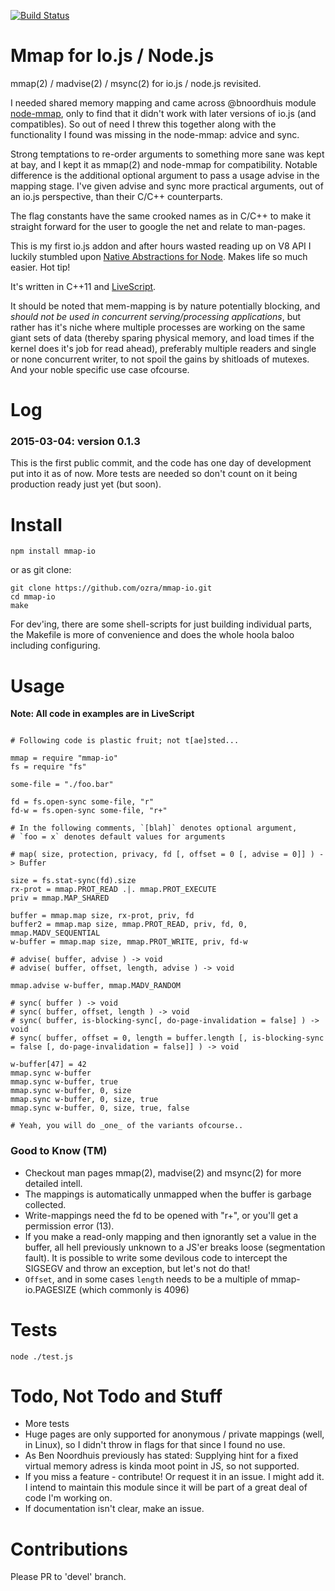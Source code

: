 [![Build Status](https://travis-ci.org/ozra/mmap-io.svg?branch=master)](https://travis-ci.org/ozra/mmap-io)

# Mmap for Io.js / Node.js
mmap(2) / madvise(2) / msync(2) for io.js / node.js revisited.

I needed shared memory mapping and came across @bnoordhuis module [node-mmap](https://github.com/bnoordhuis/node-mmap), only to find that it didn't work with later versions of io.js (and compatibles). So out of need I threw this together along with the functionality I found was missing in the node-mmap: advice and sync.

Strong temptations to re-order arguments to something more sane was kept at bay, and I kept it as mmap(2) and node-mmap for compatibility. Notable difference is the additional optional argument to pass a usage advise in the mapping stage. I've given advise and sync more practical arguments, out of an io.js perspective, than their C/C++ counterparts.

The flag constants have the same crooked names as in C/C++ to make it straight forward for the user to google the net and relate to man-pages.

This is my first io.js addon and after hours wasted reading up on V8 API I luckily stumbled upon [Native Abstractions for Node](https://github.com/rvagg/nan). Makes life so much easier. Hot tip!

It's written in C++11 and [LiveScript](https://github.com/gkz/LiveScript).

It should be noted that mem-mapping is by nature potentially blocking, and _should not be used in concurrent serving/processing applications_, but rather has it's niche where multiple processes are working on the same giant sets of data (thereby sparing physical memory, and load times if the kernel does it's job for read ahead), preferably multiple readers and single or none concurrent writer, to not spoil the gains by shitloads of mutexes. And your noble specific use case ofcourse.


# Log

### 2015-03-04: version 0.1.3
This is the first public commit, and the code has one day of development put into it as of now. More tests are needed so don't count on it being production ready just yet (but soon).


# Install
```
npm install mmap-io
```

or as git clone:
```
git clone https://github.com/ozra/mmap-io.git
cd mmap-io
make
```

For dev'ing, there are some shell-scripts for just building individual parts, the Makefile is more of convenience and does the whole hoola baloo including configuring.



# Usage

**Note: All code in examples are in LiveScript**

```livescript

# Following code is plastic fruit; not t[ae]sted...

mmap = require "mmap-io"
fs = require "fs"

some-file = "./foo.bar"

fd = fs.open-sync some-file, "r"
fd-w = fs.open-sync some-file, "r+"

# In the following comments, `[blah]` denotes optional argument,
# `foo = x` denotes default values for arguments

# map( size, protection, privacy, fd [, offset = 0 [, advise = 0]] ) -> Buffer

size = fs.stat-sync(fd).size
rx-prot = mmap.PROT_READ .|. mmap.PROT_EXECUTE
priv = mmap.MAP_SHARED

buffer = mmap.map size, rx-prot, priv, fd
buffer2 = mmap.map size, mmap.PROT_READ, priv, fd, 0, mmap.MADV_SEQUENTIAL
w-buffer = mmap.map size, mmap.PROT_WRITE, priv, fd-w

# advise( buffer, advise ) -> void
# advise( buffer, offset, length, advise ) -> void

mmap.advise w-buffer, mmap.MADV_RANDOM

# sync( buffer ) -> void
# sync( buffer, offset, length ) -> void
# sync( buffer, is-blocking-sync[, do-page-invalidation = false] ) -> void
# sync( buffer, offset = 0, length = buffer.length [, is-blocking-sync = false [, do-page-invalidation = false]] ) -> void

w-buffer[47] = 42
mmap.sync w-buffer
mmap.sync w-buffer, true
mmap.sync w-buffer, 0, size
mmap.sync w-buffer, 0, size, true
mmap.sync w-buffer, 0, size, true, false

# Yeah, you will do _one_ of the variants ofcourse..

```

### Good to Know (TM)

- Checkout man pages mmap(2), madvise(2) and msync(2) for more detailed intell.
- The mappings is automatically unmapped when the buffer is garbage collected.
- Write-mappings need the fd to be opened with "r+", or you'll get a permission error (13).
- If you make a read-only mapping and then ignorantly set a value in the buffer, all hell previously unknown to a JS'er breaks loose (segmentation fault). It is possible to write some devilous code to intercept the SIGSEGV and throw an exception, but let's not do that!
- `Offset`, and in some cases `length` needs to be a multiple of mmap-io.PAGESIZE (which commonly is 4096)


# Tests
```
node ./test.js
```


# Todo, Not Todo and Stuff
- More tests
- Huge pages are only supported for anonymous / private mappings (well, in Linux), so I didn't throw in flags for that since I found no use.
- As Ben Noordhuis previously has stated: Supplying hint for a fixed virtual memory adress is kinda moot point in JS, so not supported.
- If you miss a feature - contribute! Or request it in an issue. I might add it. I intend to maintain this module since it will be part of a great deal of code I'm working on.
- If documentation isn't clear, make an issue.

# Contributions
Please PR to 'devel' branch.
